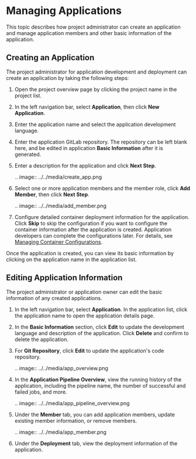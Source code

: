 # Managing Applications

This topic describes how project administrator can create an application and manage application members and other basic information of the application.

## Creating an Application <newapp>

The project administrator for application development and deployment can create an application by taking the following steps:

1. Open the project overview page by clicking the project name in the project list.

2. In the left navigation bar, select **Application**, then click **New Application**.

3. Enter the application name and select the application development language.

4. Enter the application GitLab repository. The repository can be left blank here, and be edited in application **Basic Information** after it is generated.

5. Enter a description for the application and click **Next Step**.

   .. image:: ../../media/create_app.png

6. Select one or more application members and the member role, click **Add Member**, then click **Next Step**.

   .. image:: ../../media/add_member.png

7. Configure detailed container deployment information for the application. Click **Skip** to skip the configuration if you want to configure the container information after the application is created. Application developers can complete the configurations later. For details, see [Managing Container Configurations](/docs/apaas/zh_CN/latest/howto/container/index.html).

Once the application is created, you can view its basic information by clicking on the application name in the application list.

## Editing Application Information

The project administrator or application owner can edit the basic information of any created applications.

1. In the left navigation bar, select **Application**. In the application list, click the application name to open the application details page.

2. In the **Basic Information** section, click **Edit** to update the development language and description of the application. Click **Delete** and confirm to delete the application.

3. For **Git Repository**, click **Edit** to update the application's code repository.

   .. image:: ../../media/app_overview.png

4. In the **Application Pipeline Overview**, view the running history of the application, including the pipeline name, the number of successful and failed jobs, and more.

   .. image:: ../../media/app_pipeline_overview.png

5. Under the **Member** tab, you can add application members, update existing member information, or remove members.

   .. image:: ../../media/app_member.png

6. Under the **Deployment** tab, view the deployment information of the application.


<!--end-->
